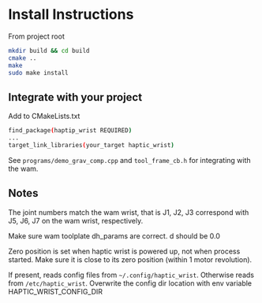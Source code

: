 
# Install Instructions
From project root
```bash
mkdir build && cd build
cmake ..
make
sudo make install
```

## Integrate with your project
Add to CMakeLists.txt
```bash
find_package(haptip_wrist REQUIRED)
...
target_link_libraries(your_target haptic_wrist) 
```
See `programs/demo_grav_comp.cpp` and `tool_frame_cb.h` for integrating with the wam.
## Notes

The joint numbers match the wam wrist, that is J1, J2, J3 correspond with J5, J6, J7 on the wam wrist, respectively.

Make sure wam toolplate dh_params are correct. d should be 0.0

Zero position is set when haptic wrist is powered up, not when process started. Make sure it is close to its zero position (within 1 motor revolution).

If present, reads config files from `~/.config/haptic_wrist`. Otherwise reads from `/etc/haptic_wrist`.
Overwrite the config dir location with env variable HAPTIC_WRIST_CONFIG_DIR
